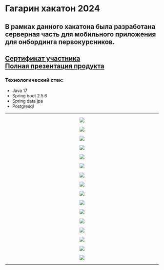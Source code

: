 # Гагарин хакатон 2024


В рамках данного хакатона была разработана серверная часть для мобильного приложения
для онбординга первокурсников.
---
[Сертификат участника](other/Сertificate.pdf) \
[Полная презентация продукта](other/Presentation.pdf)
---
### Технологический стек:
* Java 17
* Spring boot 2.5.6
* Spring data jpa
* Postgresql
---

<p align="center">
  <img src="other/Presentation_page-0001.jpg" />
</p>

<p align="center">
  <img src="other/Presentation_page-0002.jpg" />
</p>

<p align="center">
  <img src="other/Presentation_page-0003.jpg" />
</p>

<p align="center">
  <img src="other/Presentation_page-0004.jpg" />
</p>

<p align="center">
  <img src="other/Presentation_page-0005.jpg" />
</p>

<p align="center">
  <img src="other/Presentation_page-0006.jpg" />
</p>

<p align="center">
  <img src="other/Presentation_page-0007.jpg" />
</p>

<p align="center">
  <img src="other/Presentation_page-0008.jpg" />
</p>

<p align="center">
  <img src="other/Presentation_page-0009.jpg" />
</p>

<p align="center">
  <img src="other/Presentation_page-0010.jpg" />
</p>

<p align="center">
  <img src="other/Presentation_page-0011.jpg" />
</p>

<p align="center">
  <img src="other/Presentation_page-0012.jpg" />
</p>

<p align="center">
  <img src="other/Presentation_page-0013.jpg" />
</p>

<p align="center">
  <img src="other/Presentation_page-0014.jpg" />
</p>

<p align="center">
  <img src="other/Presentation_page-0015.jpg" />
</p>

<p align="center">
  <img src="other/Presentation_page-0020.jpg" />
</p>

---
